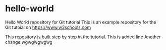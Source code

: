 # hello-world
Hello World repository for Git tutorial
This is an example repository for the Git tutoial on https://www.w3schools.com

This repository is built step by step in the tutorial.
This is added line 
Another change
wgwgwgwgwg